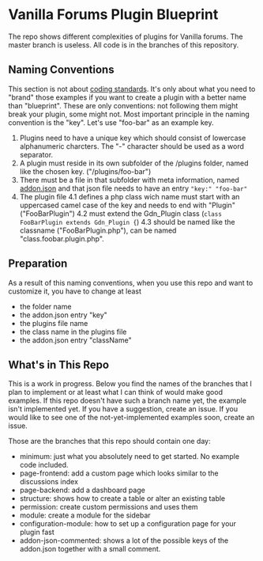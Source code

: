 # Vanilla Forums Plugin Blueprint

The repo shows different complexities of plugins for Vanilla forums. The master branch is useless. All code is in the branches of this repository.


## Naming Conventions

This section is not about [coding standards](https://github.com/vanilla/standards). It's only about what you need to "brand" those examples if you want to create a plugin with a better name than "blueprint".
These are only conventions: not following them might break your plugin, some might not.
Most important principle in the naming convention is the "key". Let's use "foo-bar" as an example key.

1. Plugins need to have a unique key which should consist of lowercase alphanumeric charcters. The "-" character should be used as a word separator.
2. A plugin must reside in its own subfolder of the /plugins folder, named like the chosen key. ("/plugins/foo-bar")
3. There must be a file in that subfolder with meta information, named [addon.json](https://success.vanillaforums.com/kb/articles/151-the-addon-json-file) and that json file needs to have an entry `"key:" "foo-bar"`
4. The plugin file
4.1 defines a php class wich name must start with an uppercased camel case of the key and needs to end with "Plugin" ("FooBarPlugin")
4.2 must extend the Gdn_Plugin class (`class FooBarPlugin extends Gdn_Plugin {`)
4.3 should be named like the classname ("FooBarPlugin.php"), can be named "class.foobar.plugin.php".


## Preparation

As a result of this naming conventions, when you use this repo and want to customize it, you have to change at least
- the folder name
- the addon.json entry "key"
- the plugins file name
- the class name in the plugins file
- the addon.json entry "className"


## What's in This Repo

This is a work in progress. Below you find the names of the branches that I plan to implement or at least what I can think of would make good examples. If this repo doesn't have such a branch name yet, the example isn't implemented yet.
If you have a suggestion, create an issue.
If you would like to see one of the not-yet-implemented examples soon, create an issue.

Those are the branches that this repo should contain one day:

- minimum: just what you absolutely need to get started. No example code included.
- page-frontend: add a custom page which looks similar to the discussions index
- page-backend: add a dashboard page
- structure: shows how to create a table or alter an existing table
- permission: create custom permissions and uses them
- module: create a module for the sidebar
- configuration-module: how to set up a configuration page for your plugin fast
- addon-json-commented: shows a lot of the possible keys of the addon.json together with a small comment.

